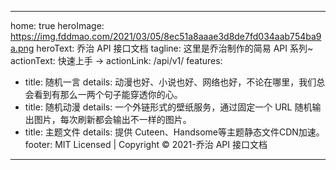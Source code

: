 <!--
 * @Author: your name
 * @Date: 2021-02-17 19:16:47
 * @LastEditTime: 2021-03-05 19:51:19
 * @LastEditors: your name
 * @Description: In User Settings Edit
 * @FilePath: \docs\docs\README.md
-->
---
home: true
heroImage: https://img.fddmao.com/2021/03/05/8ec51a8aaae3d8de7fd034aab754ba9a.png
heroText: 乔治 API 接口文档
tagline: 这里是乔治制作的简易 API 系列~
actionText: 快速上手 →
actionLink: /api/v1/
features:
- title: 随机一言
  details: 动漫也好、小说也好、网络也好，不论在哪里，我们总会看到有那么一两个句子能穿透你的心。
- title: 随机动漫
  details: 一个外链形式的壁纸服务，通过固定一个 URL 随机输出图片，每次刷新都会输出不一样的图片。
- title: 主题文件
  details: 提供 Cuteen、Handsome等主题静态文件CDN加速。
footer: MIT Licensed | Copyright © 2021-乔治 API 接口文档
---

#